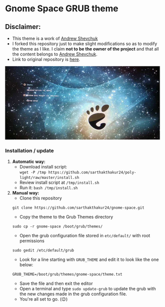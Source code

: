 # Gnome Space GRUB theme

## Disclaimer:
- This theme is a work of [Andrew Shevchuk](https://github.com/shvchk)
- I forked this repository just to make slight modifications so as to modify the theme as I like. I claim **not to be the owner of the project** and that all the content belongs to [Andrew Shevchuk](https://github.com/shvchk).
- Link to original repository is [here](https://github.com/shvchk/poly-light).

![Gnome Space GRUB theme](sample.jpg)

### Installation / update

1. **Automatic way:**
    - Download install script:  
    `wget -P /tmp https://github.com/sarthakthakur24/poly-light/raw/master/install.sh`
    - Review install script at `/tmp/install.sh`
    - Run it: `bash /tmp/install.sh`
2. **Manual way:**
    - Clone this repository
    ```
    git clone https://github.com/sarthakthakur24/gnome-space.git
    ```
    - Copy the theme to the Grub Themes directory
    ```
    sudo cp -r gnome-space /boot/grub/themes/
    ```
    - Open the grub configuration file stored in `etc/default/` with root permissions
    ```
    sudo gedit /etc/default/grub
    ```
    - Look for a line starting with `GRUB_THEME` and edit it to look like the one below:
    ```
    GRUB_THEME=/boot/grub/themes/gnome-space/theme.txt
    ```
    - Save the file and then exit the editor
    - Open a terminal and type `sudo update-grub` to update the grub with the new changes made in the grub configuration file.
    - You're all set to go. (:wink:)
    